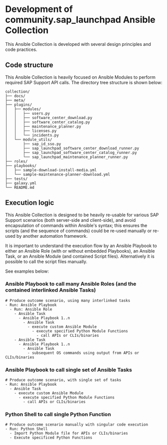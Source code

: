 
# Development of community.sap_launchpad Ansible Collection

This Ansible Collection is developed with several design principles and code practices.

## Code structure

This Ansible Collection is heavily focused on Ansible Modules to perform required SAP Support API calls. The directory tree structure is shown below:
```code
collection/
├── docs/
├── meta/
├── plugins/
│   ├── modules/
│   │   ├── users.py
│   │   ├── software_center_download.py
│   │   ├── software_center_catalog.py
│   │   ├── maintenance_planner.py
│   │   ├── licenses.py
│   │   └── incidents.py
│   └── module_utils/
│       ├── sap_id_sso.py
│       ├── sap_launchpad_software_center_download_runner.py
│       ├── sap_launchpad_software_center_catalog_runner.py
│       └── sap_launchpad_maintenance_planner_runner.py
├── roles/
├── playbooks/
│   ├── sample-download-install-media.yml
│   └── sample-maintenance-planner-download.yml
├── tests/
├── galaxy.yml
└── README.md
```

## Execution logic

This Ansible Collection is designed to be heavily re-usable for various SAP Support scenarios (both server-side and client-side), and avoid encapsulation of commands within Ansible's syntax; this ensures the scripts (and the sequence of commands) could be re-used manually or re-used by another automation framework.

It is important to understand the execution flow by an Ansible Playbook to either an Ansible Role (with or without embedded Playbooks), an Ansible Task, or an Ansible Module (and contained Script files). Alternatively it is possible to call the script files manually.


See examples below:

### Ansible Playbook to call many Ansible Roles (and the contained interlinked Ansible Tasks)
```code
# Produce outcome scenario, using many interlinked tasks
- Run: Ansible Playbook
  - Run: Ansible Role
    - Ansible Task
      - Ansible Playbook 1..n
        - Ansible Task
          - execute custom Ansible Module
            - execute specified Python Module Functions
              - call APIs or CLIs/binaries
    - Ansible Task
      - Ansible Playbook 1..n
        - Ansible Task
          - subsequent OS commands using output from APIs or CLIs/binaries
```

### Ansible Playbook to call single set of Ansible Tasks
```code
# Produce outcome scenario, with single set of tasks
- Run: Ansible Playbook
  - Ansible Task
    - execute custom Ansible Module
      - execute specified Python Module Functions
        - call APIs or CLIs/binaries
```

### Python Shell to call single Python Function
```code
# Produce outcome scenario manually with singular code execution
- Run: Python Shell
  - Import Python Module file for APIs or CLIs/binaries
  - Execute specificed Python Functions
```
